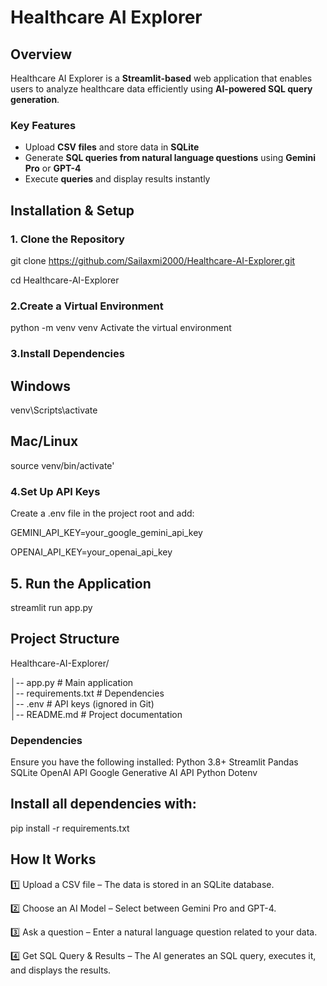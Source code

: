 # Healthcare AI Explorer  

## Overview  
Healthcare AI Explorer is a **Streamlit-based** web application that enables users to analyze healthcare data efficiently using **AI-powered SQL query generation**.  

### Key Features  
- Upload **CSV files** and store data in **SQLite**  
- Generate **SQL queries from natural language questions** using **Gemini Pro** or **GPT-4**  
- Execute **queries** and display results instantly  

## Installation & Setup  

### 1. Clone the Repository  

git clone https://github.com/Sailaxmi2000/Healthcare-AI-Explorer.git

cd Healthcare-AI-Explorer



### 2.Create a Virtual Environment 
python -m venv venv
Activate the virtual environment

### 3.Install Dependencies
## Windows
venv\Scripts\activate

## Mac/Linux
source venv/bin/activate'

### 4.Set Up API Keys

Create a .env file in the project root and add:

GEMINI_API_KEY=your_google_gemini_api_key

OPENAI_API_KEY=your_openai_api_key

## 5. Run the Application
streamlit run app.py

## Project Structure
Healthcare-AI-Explorer/

│-- app.py              # Main application  
│-- requirements.txt    # Dependencies  
│-- .env                # API keys (ignored in Git)  
│-- README.md           # Project documentation

### Dependencies
Ensure you have the following installed:
Python 3.8+
Streamlit
Pandas
SQLite
OpenAI API
Google Generative AI API
Python Dotenv

## Install all dependencies with:
pip install -r requirements.txt

## How It Works
1️⃣ Upload a CSV file – The data is stored in an SQLite database.

2️⃣ Choose an AI Model – Select between Gemini Pro and GPT-4.

3️⃣ Ask a question – Enter a natural language question related to your data.

4️⃣ Get SQL Query & Results – The AI generates an SQL query, executes it, and displays the results.


